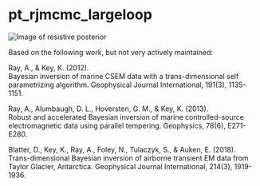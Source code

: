 # pt_rjmcmc_largeloop
![Image of resistive posterior](https://github.com/a2ray/pt_rjmcmc_largeloop/blob/master/post_AEM_res.png)

Based on the following work, but not very actively maintained:  

Ray, A., & Key, K. (2012).   
Bayesian inversion of marine CSEM data with a trans-dimensional self  
parametrizing algorithm. Geophysical Journal International, 191(3), 1135-1151.

Ray, A., Alumbaugh, D. L., Hoversten, G. M., & Key, K. (2013).  
Robust and accelerated Bayesian inversion of marine controlled-source  
electromagnetic data using parallel tempering. Geophysics, 78(6), E271-E280.

Blatter, D., Key, K., Ray, A., Foley, N., Tulaczyk, S., & Auken, E. (2018).  
Trans-dimensional Bayesian inversion of airborne transient EM data from  
Taylor Glacier, Antarctica. Geophysical Journal International, 214(3), 1919-1936.
